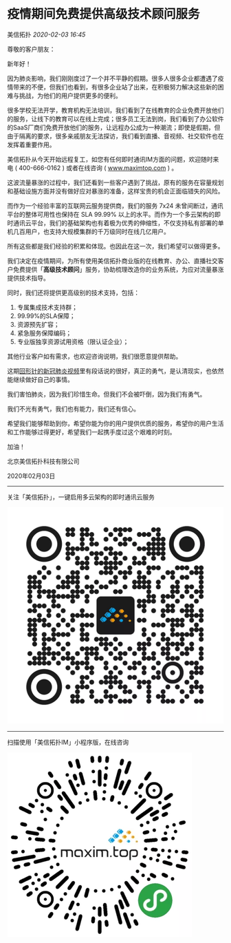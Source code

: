 # 疫情期间免费提供高级技术顾问服务

美信拓扑 _2020-02-03 16:45_

尊敬的客户朋友：

新年好！

因为肺炎影响，我们刚刚度过了一个并不平静的假期。很多人很多企业都遭遇了疫情带来的不便，但我们也看到，有很多企业站了出来，在积极努力解决这些新的困难与挑战，为他们的用户提供更多的便利。

很多学校无法开学，教育机构无法培训，我们看到了在线教育的企业免费开放他们的服务，让线下的教育可以在线上完成；很多员工无法到岗，我们看到了办公软件的SaaS厂商们免费开放他们的服务，让远程办公成为一种潮流；即使是假期，但由于隔离的要求，很多亲戚朋友无法探访，我们看到直播、音视频、社交软件也在发挥着重要作用。

美信拓扑从今天开始远程复工，如您有任何即时通讯IM方面的问题，欢迎随时来电 ( 400-666-0162 ) 或者在线咨询 ( www.maximtop.com ) 。

这波流量暴涨的过程中，我们还看到一些客户遇到了挑战，原有的服务在容量规划和基础设施方面并没有做好应对暴涨的准备，这样宝贵的机会正面临错失的风险。

而作为一个经验丰富的互联网云服务提供商，我们的服务 7x24 未曾间断过，通讯平台的整体可用性也保持在 SLA 99.99% 以上的水平。而作为一个多云架构的即时通讯云平台，我们的基础架构也有着极为优秀的伸缩性，不仅支持私有部署的单机几百用户，也支持大规模集群的千万级同时在线几亿用户。

所有这些都是我们经验的积累和体现。也因此在这一次，我们希望可以做得更多。

我们决定在疫情期间，为所有使用美信拓扑商业版的在线教育、办公、直播社交客户免费提供「**高级技术顾问**」服务，协助梳理改造你的业务系统，为应对流量暴涨提供技术指导。

同时，我们还将提供更高级别的技术支持，包括：

1. 专属集成技术支持群；
2. 99.99%的SLA保障；
3. 资源预先扩容；
4. 紧急服务保障编码；
5. 专业版独享资源试用资格（限认证企业）；

其他行业客户如有需求，也欢迎咨询说明，我们很愿意提供帮助。

这期[回形针的新冠肺炎视频](http://mp.weixin.qq.com/s?\_\_biz=MzA3NDM1MjUwNg==\&mid=2247486489\&idx=1\&sn=1f92334aa7993266565533ca809bbc77\&chksm=9f005e0ca877d71a3fe7a42f500345f9e79a06ba0707776cf1c01c85ff307bc839d78f55acf0\&scene=21#wechat\_redirect)里有段话说的很好，真正的勇气，是认清现实，也依然能继续做好自己的事情。

我们害怕肺炎，因为我们珍惜生命。但我们不会被吓倒，因为我们有勇气。

我们不光有勇气，我们也有能力，我们还有信心。

希望我们能够帮助到你，希望你能为你的用户提供优质的服务，希望你的用户生活和工作能够过得更好，希望我们一起携手度过这个艰难的时刻。

加油！

北京美信拓扑科技有限公司

2020年02月03日

***

关注「美信拓扑」，一键启用多云架构的即时通讯云服务

![图片](../../.gitbook/assets/articles/autogen-d6fd9dd440b83a813e637e31f30dd8434bac85e90417c2cd347ff36a3cac71bd.webp)

***

扫描使用「美信拓扑IM」小程序版，在线咨询

![图片](../../.gitbook/assets/articles/autogen-bfc4fb724a629f5d6a9649dd7cacc660374775d71667356cfdcd7a4f6afa022b.webp)
